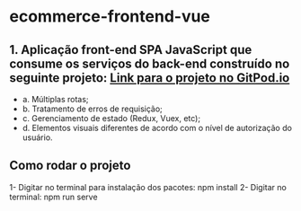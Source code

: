 # ecommerce-frontend-vue

## 1. Aplicação front-end SPA JavaScript que consume os serviços do back-end construído no seguinte projeto: [Link para o projeto no GitPod.io](http://gitpod.io/#https://github.com/guilhermemigliano/spring-boot-ecommerce)
- a. Múltiplas rotas;
- b. Tratamento de erros de requisição;
- c. Gerenciamento de estado (Redux, Vuex, etc);
- d. Elementos visuais diferentes de acordo com o nível de autorização do
usuário.

## Como rodar o projeto

1- Digitar no terminal para instalação dos pacotes: npm install 
2- Digitar no terminal: npm run serve
